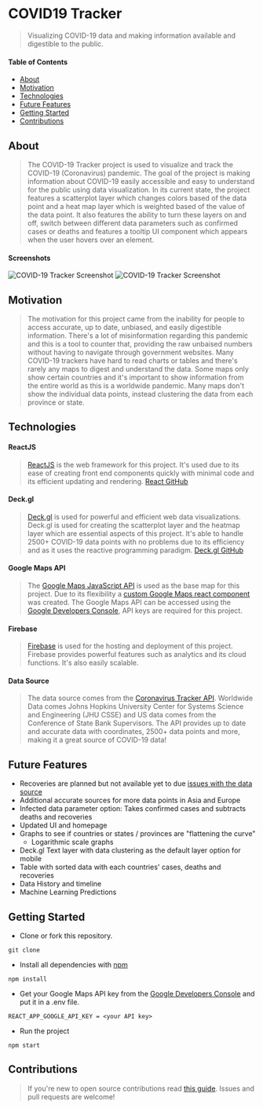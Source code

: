 # COVID19 Tracker
> Visualizing COVID-19 data and making information available and digestible to the public.

#### Table of Contents
 * [About](#About)
 * [Motivation](#Motiivation)
 * [Technologies](#Technologies)
 * [Future Features](#Future-Features)
 * [Getting Started](#Getting-Started)
 * [Contributions](#Contributions)

## About
> The COVID-19 Tracker project is used to visualize and track the COVID-19 (Coronavirus) pandemic. The goal of the project is making information about COVID-19 easily accessible and easy to understand for the public using data visualization. In its current state, the project features a scatterplot layer which changes colors based of the data point and a heat map layer which is weighted based of the value of the data point. It also features the ability to turn these layers on and off, switch between different data parameters such as confirmed cases or deaths and features a tooltip UI component which appears when the user hovers over an element.

#### Screenshots
![COVID-19 Tracker Screenshot](../readme-assets/pictures/COVID-19-Tracker.png)
![COVID-19 Tracker Screenshot](../readme-assets/pictures/COVID-19-Tracker-2.png)

## Motivation 
> The motivation for this project came from the inability for people to access accurate, up to date, unbiased, and easily digestible information. There's a lot of misinformation regarding this pandemic and this is a tool to counter that, providing the raw unbaised numbers without having to navigate through government websites. Many COVID-19 trackers have hard to read charts or tables and there's rarely any maps to digest and understand the data. Some maps only show certain countries and it's important to show information from the entire world as this is a worldwide pandemic. Many maps don't show the individual data points, instead clustering the data from each province or state. 

## Technologies
#### ReactJS
> [ReactJS](https://reactjs.org/) is the web framework for this project. It's used due to its ease of creating front end components quickly with minimal code and its efficient updating and rendering.
[React GitHub](https://github.com/facebook/react)

#### Deck.gl
> [Deck.gl](https://deck.gl/) is used for powerful and efficient web data visualizations. Deck.gl is used for creating the scatterplot layer and the heatmap layer which are essential aspects of this project. It's able to handle 2500+ COVID-19 data points with no problems due to its efficiency and as it uses the reactive programming paradigm.
[Deck.gl GitHub](https://github.com/uber/deck.gl)

#### Google Maps API
> The [Google Maps JavaScript API](https://developers.google.com/maps/documentation/javascript/tutorial) is used as the base map for this project. Due to its flexibility a [custom Google Maps react component](../master/src/components/Map.js) was created. The Google Maps API can be accessed using the [Google Developers Console](https://console.developers.google.com/), API keys are required for this project.

#### Firebase
> [Firebase](https://firebase.google.com/) is used for the hosting and deployment of this project. Firebase provides powerful features such as analytics and its cloud functions. It's also easily scalable.

#### Data Source
> The data source comes from the [Coronavirus Tracker API](https://github.com/ExpDev07/coronavirus-tracker-api). Worldwide Data comes Johns Hopkins University Center for Systems Science and Engineering (JHU CSSE) and US data comes from the Conference of State Bank Supervisors. The API provides up to date and accurate data with coordinates, 2500+ data points and more, making it a great source of COVID-19 data!

## Future Features
  * Recoveries are planned but not available yet to due [issues with the data source](https://github.com/ExpDev07/coronavirus-tracker-api/issues/161)
  * Additional accurate sources for more data points in Asia and Europe
  * Infected data parameter option: Takes confirmed cases and subtracts deaths and recoveries
  * Updated UI and homepage
  * Graphs to see if countries or states / provinces are "flattening the curve" 
    * Logarithmic scale graphs
  * Deck.gl Text layer with data clustering as the default layer option for mobile
  * Table with sorted data with each countries' cases, deaths and recoveries
  * Data History and timeline
  * Machine Learning Predictions


## Getting Started
* Clone or fork this repository.
```
git clone
```

* Install all dependencies with [npm](https://nodejs.org/)
```
npm install
```

* Get your Google Maps API key from the [Google Developers Console](https://console.developers.google.com/) and put it in a .env file.
```
REACT_APP_GOOGLE_API_KEY = <your API key>
```

* Run the project
```
npm start
```

## Contributions
> If you're new to open source contributions read [this guide](https://opensource.guide/how-to-contribute/). Issues and pull requests are welcome!
